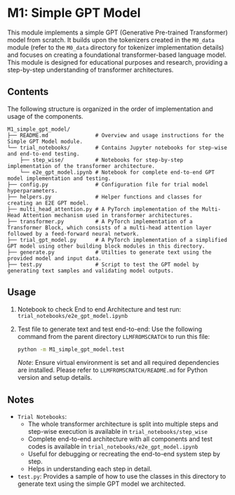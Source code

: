 # M1: Simple GPT Model

This module implements a simple GPT (Generative Pre-trained Transformer) model from scratch. It builds upon the tokenizers created in the `M0_data` module (refer to the `M0_data` directory for tokenizer implementation details) and focuses on creating a foundational transformer-based language model. This module is designed for educational purposes and research, providing a step-by-step understanding of transformer architectures.

## Contents
The following structure is organized in the order of implementation and usage of the components.

```
M1_simple_gpt_model/
├── README.md               # Overview and usage instructions for the Simple GPT Model module.
└── trial_notebooks/        # Contains Jupyter notebooks for step-wise and end-to-end testing.
    ├── step_wise/          # Notebooks for step-by-step implementation of the transformer architecture.
    └── e2e_gpt_model.ipynb # Notebook for complete end-to-end GPT model implementation and testing.
├── config.py               # Configuration file for trial model hyperparameters.
├── helpers.py              # Helper functions and classes for creating an E2E GPT model.
├── multi_head_attention.py # A PyTorch implementation of the Multi-Head Attention mechanism used in transformer architectures.
├── transformer.py          # A PyTorch implementation of a Transformer Block, which consists of a multi-head attention layer followed by a feed-forward neural network.
├── trial_gpt_model.py      # A PyTorch implementation of a simplified GPT model using other building block modules in this directory.
├── generate.py             # Utilties to generate text using the provided model and input data.
├── test.py                 # Script to test the GPT model by generating text samples and validating model outputs.
```

## Usage

1. Notebook to check End to end Architecture and test run: `trial_notebooks/e2e_gpt_model.ipynb`
    
2. Test file to generate text and test end-to-end:
    Use the following command from the parent directory `LLMFROMSCRATCH` to run this file:
    ```bash
    python -m M1_simple_gpt_model.test
    ```

    *Note*: Ensure virtual environment is set and all required dependencies are installed. Please refer to `LLMFROMSCRATCH/README.md` for Python version and setup details.

## Notes
- `Trial Notebooks`:
  - The whole transformer architecture is split into multiple steps and step-wise execution is available in `trial_notebooks/step_wise`
  - Complete end-to-end architecture with all components and test codes is available in `trial_notebooks/e2e_gpt_model.ipynb`
  - Useful for debugging or recreating the end-to-end system step by step.
  - Helps in understanding each step in detail.
- `test.py`: Provides a sample of how to use the classes in this directory to generate text using the simple GPT model we architected.
